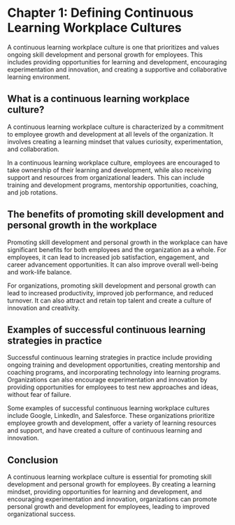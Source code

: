 Chapter 1: Defining Continuous Learning Workplace Cultures
==========================================================

A continuous learning workplace culture is one that prioritizes and values ongoing skill development and personal growth for employees. This includes providing opportunities for learning and development, encouraging experimentation and innovation, and creating a supportive and collaborative learning environment.

What is a continuous learning workplace culture?
------------------------------------------------

A continuous learning workplace culture is characterized by a commitment to employee growth and development at all levels of the organization. It involves creating a learning mindset that values curiosity, experimentation, and collaboration.

In a continuous learning workplace culture, employees are encouraged to take ownership of their learning and development, while also receiving support and resources from organizational leaders. This can include training and development programs, mentorship opportunities, coaching, and job rotations.

The benefits of promoting skill development and personal growth in the workplace
--------------------------------------------------------------------------------

Promoting skill development and personal growth in the workplace can have significant benefits for both employees and the organization as a whole. For employees, it can lead to increased job satisfaction, engagement, and career advancement opportunities. It can also improve overall well-being and work-life balance.

For organizations, promoting skill development and personal growth can lead to increased productivity, improved job performance, and reduced turnover. It can also attract and retain top talent and create a culture of innovation and creativity.

Examples of successful continuous learning strategies in practice
-----------------------------------------------------------------

Successful continuous learning strategies in practice include providing ongoing training and development opportunities, creating mentorship and coaching programs, and incorporating technology into learning programs. Organizations can also encourage experimentation and innovation by providing opportunities for employees to test new approaches and ideas, without fear of failure.

Some examples of successful continuous learning workplace cultures include Google, LinkedIn, and Salesforce. These organizations prioritize employee growth and development, offer a variety of learning resources and support, and have created a culture of continuous learning and innovation.

Conclusion
----------

A continuous learning workplace culture is essential for promoting skill development and personal growth for employees. By creating a learning mindset, providing opportunities for learning and development, and encouraging experimentation and innovation, organizations can promote personal growth and development for employees, leading to improved organizational success.
